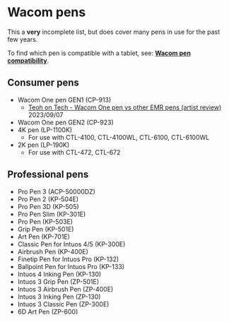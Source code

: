 # Wacom pens

This a **very** incomplete list, but does cover many pens in use for the past few years.

To find which pen is compatible with a tablet, see: [**Wacom pen compatibility**](../wacom-pen-compatibility.md).&#x20;

## **Consumer pens**

* Wacom One pen GEN1 (CP-913)
  * [Teoh on Tech - Wacom One pen vs other EMR pens (artist review)](https://www.youtube.com/watch?v=rCXvaMhW3xI) 2023/09/07
* Wacom One pen GEN2 (CP-923)
* 4K pen (LP-1100K)
  * For use with CTL-4100, CTL-4100WL, CTL-6100, CTL-6100WL
* 2K pen (LP-190K)&#x20;
  * For use with CTL-472, CTL-672

## **Professional pens**

* Pro Pen 3 (ACP-50000DZ)
* Pro Pen 2 (KP-504E)&#x20;
* Pro Pen 3D (KP-505)
* Pro Pen Slim (KP-301E)&#x20;
* Pro Pen (KP-503E)
* Grip Pen (KP-501E)
* Art Pen (KP-701E)
* Classic Pen for Intuos 4/5 (KP-300E)&#x20;
* Airbrush Pen (KP-400E)
* Finetip Pen for Intuos Pro (KP-132)
* Ballpoint Pen for Intuos Pro (KP-133)
* Intuos 4 Inking Pen (KP-130)
* Intuos 3 Grip Pen (ZP-501E)
* Intuos 3 Airbrush Pen (ZP-400E)
* Intuos 3 Inking Pen (ZP-130)
* Intuos 3 Classic Pen (ZP-300E)
* 6D Art Pen (ZP-600)
